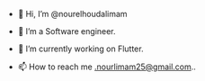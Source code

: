 - 👋 Hi, I’m @nourelhoudalimam
- 👀 I’m a Software engineer.
- 🌱 I’m currently working on Flutter.

- 📫 How to reach me .nourlimam25@gmail.com..

<!---
nourelhoudalimam/nourelhoudalimam is a ✨ special ✨ repository because its `README.md` (this file) appears on your GitHub profile.
You can click the Preview link to take a look at your changes.
--->
